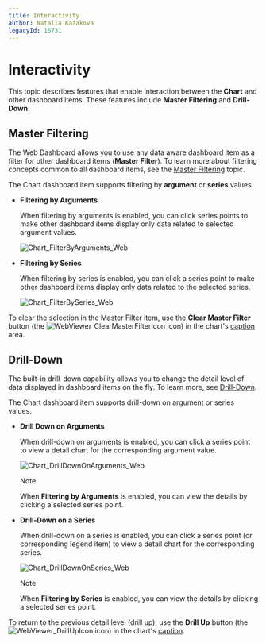 ```yaml
---
title: Interactivity
author: Natalia Kazakova
legacyId: 16731
---
```

# Interactivity
This topic describes features that enable interaction between the **Chart** and other dashboard items. These features include **Master Filtering** and **Drill-Down**.

## Master Filtering
The Web Dashboard allows you to use any data aware dashboard item as a filter for other dashboard items (**Master Filter**). To learn more about filtering concepts common to all dashboard items, see the [Master Filtering](../../data-presentation/master-filtering.md) topic.

The Chart dashboard item supports filtering by **argument** or **series** values.
* **Filtering by Arguments**
	
	When filtering by arguments is enabled, you can click series points to make other dashboard items display only data related to selected argument values.
	
	![Chart_FilterByArguments_Web](../../../../images/img22475.png)
* **Filtering by Series**
	
	When filtering by series is enabled, you can click a series point to make other dashboard items display only data related to the selected series.
	
	![Chart_FilterBySeries_Web](../../../../images/img22476.png)

To clear the selection in the Master Filter item, use the **Clear Master Filter** button (the ![WebViewer_ClearMasterFilterIcon](../../../../images/img22461.png) icon) in the chart's [caption](../../data-presentation/dashboard-layout.md) area.

## Drill-Down
The built-in drill-down capability allows you to change the detail level of data displayed in dashboard items on the fly. To learn more, see [Drill-Down](../../data-presentation/drill-down.md).

The Chart dashboard item supports drill-down on argument or series values.
* **Drill Down on Arguments**
	
	When drill-down on arguments is enabled, you can click a series point to view a detail chart for the corresponding argument value.
	
	![Chart_DrillDownOnArguments_Web](../../../../images/img22477.png)
	
	> [!NOTE]
	> When **Filtering by Arguments** is enabled, you can view the details by clicking a selected series point.
* **Drill-Down on a Series**
	
	When drill-down on a series is enabled, you can click a series point (or corresponding legend item) to view a detail chart for the corresponding series.
	
	![Chart_DrillDownOnSeries_Web](../../../../images/img22478.png)
	
	> [!NOTE]
	> When **Filtering by Series** is enabled, you can view the details by clicking a selected series point.

To return to the previous detail level (drill up), use the **Drill Up** button (the ![WebViewer_DrillUpIcon](../../../../images/img22464.png) icon) in the chart's [caption](../../data-presentation/dashboard-layout.md).